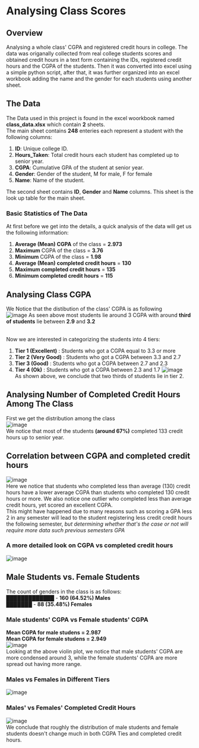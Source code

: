 # **Analysing Class Scores**
## Overview
Analysing a whole class' CGPA and registered credit hours in college. The data was origanally collected from real college students scores and obtained credit hours in a text form containing the IDs, registered credit hours and the CGPA of the students. Then it was converted into excel using a simple python script, after that, it was further organized into an excel workbook adding the name and the gender for each students using another sheet.

## The Data
The Data used in this project is found in the excel woorkbook named **class_data.xlsx** which contain **2** sheets.<br>
The main sheet contains **248** enteries each represent a student with the following columns:
1) **ID**: Unique college ID.
2) **Hours_Taken**: Total credit hours each student has completed up to senior year.
3) **CGPA**: Cumulative GPA of the student at senior year.
5) **Gender**: Gender of the student, M for male, F for female
6) **Name**: Name of the student.

The second sheet contains **ID**, **Gender** and **Name** columns. This sheet is the look up table for the main sheet.<br>

### Basic Statistics of The Data
At first before we get into the details, a quick analysis of the data will get us the following information:
1) **Average (Mean) CGPA** of the class = **2.973**
2) **Maximum** CGPA of the class = **3.76**
3) **Minimum** CGPA of the class = **1.98**
4) **Average (Mean) completed credit hours** = **130**
5) **Maximum completed credit hours** = **135**
6) **Minimum completed credit hours** = **115**

## Analysing Class CGPA
We Notice that the distibution of the class' CGPA is as following<br>
![image](https://user-images.githubusercontent.com/77892920/215297427-23ab11c4-e707-4762-b18b-00bc2e60a0c6.png)
As seen above most students lie around 3 CGPA with around **third of students** lie between **2.9** and **3.2**<br><br>

Now we are interested in categorizing the students into 4 tiers:
1) **Tier 1 (Excellent)** : Students who got a CGPA equal to 3.3 or more
2) **Tier 2 (Very Good)** : Students who got a CGPA between 3.3 and 2.7
3) **Tier 3 (Good)** : Students who got a CGPA between 2.7 and 2.3
4) **Tier 4 (Ok)** : Students who got a CGPA between 2.3 and 1.7
![image](https://user-images.githubusercontent.com/77892920/215297913-483ed1e4-e64d-4f9e-9be5-0f07adaa4239.png)<br>
As shown above, we conclude that two thirds of students lie in tier 2.

## Analysing Number of Completed Credit Hours Among The Class

First we get the distribution among the class<br>
![image](https://user-images.githubusercontent.com/77892920/215299013-4e6e4178-8e63-47ac-aa59-5e7e0e7c5eef.png)<br>
We notice that most of the students **(around 67%)** completed 133 credit hours up to senior year.<br>

## Correlation between CGPA and completed credit hours
![image](https://user-images.githubusercontent.com/77892920/215299436-19b92fbe-fccf-4b3d-9c70-afc665ed38db.png)<br>
Here we notice that students who completed less than average (130) credit hours have a lower average CGPA than students who completed 130 credit hours or more. We also notice one outlier who completed less than average credit hours, yet scored an excellent CGPA.<br>
This might have happened due to many reasons such as scoring a GPA less 2 in any semester will lead to the student registering less credit credit hours the following semester, *but determining whether that's the case or not will require more data such previous semesters GPA*<br>
### A more detailed look on CGPA vs completed credit hours
![image](https://user-images.githubusercontent.com/77892920/215299882-0c226052-77a9-4ac5-a00b-ee472cf98d12.png)<br>

## Male Students vs. Female Students
The count of genders in the class is as follows:<br>
█████████████ - **160 (64.52%) Males**<br>
███████ - **88 (35.48%) Females**<br>

### Male students' CGPA vs Female students' CGPA
**Mean CGPA for male studens = 2.987**<br>
**Mean CGPA for female studens = 2.949**<br>
![image](https://user-images.githubusercontent.com/77892920/215300733-f1468a34-7544-44f2-8fe8-3da956648b4f.png)<br>
Looking at the above violin plot, we notice that male students' CGPA are more condensed around 3, while the female students' CGPA are more spread out having more range.<br>
### Males vs Females in Different Tiers
![image](https://user-images.githubusercontent.com/77892920/215301296-7d837cf0-ec8a-4578-bade-38788d847365.png)
### Males' vs Females' Completed Credit Hours
![image](https://user-images.githubusercontent.com/77892920/215301319-f4373c9a-b769-46f2-b0f1-7493969721e9.png)<br>
We conclude that roughly the distribution of male students and female students doesn't change much in both CGPA Ties and completed credit hours.
